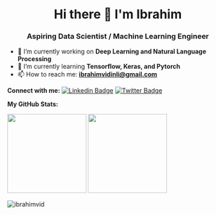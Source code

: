<h1 align="center">Hi there 👋 I'm Ibrahim</h1>
<h3 align="center">Aspiring Data Scientist / Machine Learning Engineer</h3>

- 🔭 I’m currently working on **Deep Learning and Natural Language Processing**
- 🌱 I’m currently learning **Tensorflow, Keras, and Pytorch**
- 📫 How to reach me: **ibrahimvidinli@gmail.com**

**Connect with me:**
[![Linkedin Badge](https://img.shields.io/badge/-LinkedIn-0e76a8?style=flat-square&logo=Linkedin&logoColor=white)](https://linkedin.com/in/ibrahimvidinli)
[![Twitter Badge](https://img.shields.io/badge/-Twitter-00acee?style=flat-square&logo=Twitter&logoColor=white)](https://twitter.com/ibrahimvid)

**My GitHub Stats:**
<p>
  <img height="180em" src="https://github-readme-stats.vercel.app/api?username=ibrahimvid&show_icons=true&hide_border=true&&count_private=true&include_all_commits=true" />
  <img height="180em" src="https://github-readme-stats.vercel.app/api/top-langs/?username=ibrahimvid&show_icons=true&hide_border=true&layout=compact&langs_count=8"/>
</p>

<p align="left"><img src="https://komarev.com/ghpvc/?username=ibrahimvid" alt="ibrahimvid" /></p>
